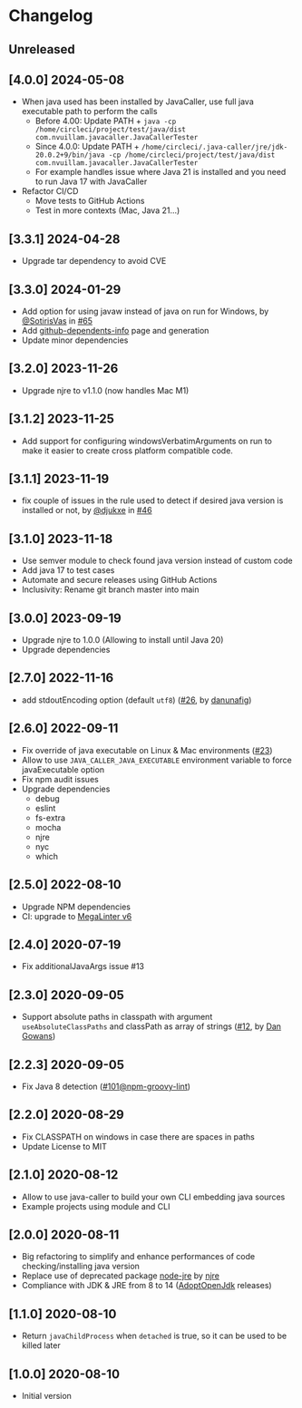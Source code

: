 # Changelog

## Unreleased

## [4.0.0] 2024-05-08

- When java used has been installed by JavaCaller, use full java executable path to perform the calls
  - Before 4.00: Update PATH + `java -cp /home/circleci/project/test/java/dist com.nvuillam.javacaller.JavaCallerTester`
  - Since 4.0.0: Update PATH + `/home/circleci/.java-caller/jre/jdk-20.0.2+9/bin/java -cp /home/circleci/project/test/java/dist com.nvuillam.javacaller.JavaCallerTester`
  - For example handles issue where Java 21 is installed and you need to run Java 17 with JavaCaller
- Refactor CI/CD
  - Move tests to GitHub Actions
  - Test in more contexts (Mac, Java 21...)

## [3.3.1] 2024-04-28

- Upgrade tar dependency to avoid CVE

## [3.3.0] 2024-01-29

- Add option for using javaw instead of java on run for Windows, by [@SotirisVas](https://github.com/SotirisVas) in [#65](https://github.com/nvuillam/node-java-caller/issues/65)
- Add [github-dependents-info](https://github.com/nvuillam/node-java-caller/blob/main/docs/github-dependents-info.md) page and generation
- Update minor dependencies

## [3.2.0] 2023-11-26

- Upgrade njre to v1.1.0 (now handles Mac M1)

## [3.1.2] 2023-11-25

- Add support for configuring windowsVerbatimArguments on run to make it easier to create cross platform compatible code.

## [3.1.1] 2023-11-19

- fix couple of issues in the rule used to detect if desired java version is installed or not, by [@djukxe](https://github.com/djukxe) in [#46](https://github.com/nvuillam/node-java-caller/pull/46)

## [3.1.0] 2023-11-18

- Use semver module to check found java version instead of custom code
- Add java 17 to test cases
- Automate and secure releases using GitHub Actions
- Inclusivity: Rename git branch master into main

## [3.0.0] 2023-09-19

- Upgrade njre to 1.0.0 (Allowing to install until Java 20)
- Upgrade dependencies

## [2.7.0] 2022-11-16

- add stdoutEncoding option (default `utf8`) ([#26](https://github.com/nvuillam/node-java-caller/pull/26), by [danunafig](https://github.com/danunafig))

## [2.6.0] 2022-09-11

- Fix override of java executable on Linux & Mac environments ([#23](https://github.com/nvuillam/node-java-caller/pull/23))
- Allow to use `JAVA_CALLER_JAVA_EXECUTABLE` environment variable to force javaExecutable option
- Fix npm audit issues
- Upgrade dependencies
  - debug
  - eslint
  - fs-extra
  - mocha
  - njre
  - nyc
  - which

## [2.5.0] 2022-08-10

- Upgrade NPM dependencies
- CI: upgrade to [MegaLinter v6](https://oxsecurity.github.io/megalinter/latest/)

## [2.4.0] 2020-07-19

- Fix additionalJavaArgs issue #13

## [2.3.0] 2020-09-05

- Support absolute paths in classpath with argument `useAbsoluteClassPaths` and classPath as array of strings ([#12](https://github.com/nvuillam/node-java-caller/pull/12), by [Dan Gowans](https://github.com/dangowans))

## [2.2.3] 2020-09-05

- Fix Java 8 detection ([#101@npm-groovy-lint](https://github.com/nvuillam/npm-groovy-lint/issues/101))

## [2.2.0] 2020-08-29

- Fix CLASSPATH on windows in case there are spaces in paths
- Update License to MIT

## [2.1.0] 2020-08-12

- Allow to use java-caller to build your own CLI embedding java sources
- Example projects using module and CLI

## [2.0.0] 2020-08-11

- Big refactoring to simplify and enhance performances of code checking/installing java version
- Replace use of deprecated package [node-jre](https://github.com/schreiben/node-jre) by [njre](https://github.com/raftario/njre)
- Compliance with JDK & JRE from 8 to 14 ([AdoptOpenJdk](https://adoptopenjdk.net/) releases)

## [1.1.0] 2020-08-10

- Return `javaChildProcess` when `detached` is true, so it can be used to be killed later

## [1.0.0] 2020-08-10

- Initial version
